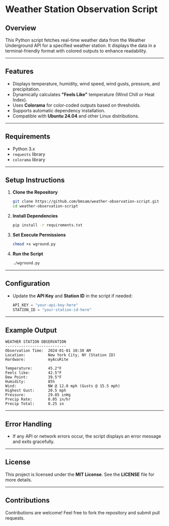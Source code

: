 
# **Weather Station Observation Script**  

## **Overview**  
This Python script fetches real-time weather data from the Weather Underground API for a specified weather station. It displays the data in a terminal-friendly format with colored outputs to enhance readability.

---

## **Features**  
- Displays temperature, humidity, wind speed, wind gusts, pressure, and precipitation.  
- Dynamically calculates **"Feels Like"** temperature (Wind Chill or Heat Index).  
- Uses **Colorama** for color-coded outputs based on thresholds.  
- Supports automatic dependency installation.  
- Compatible with **Ubuntu 24.04** and other Linux distributions.  

---

## **Requirements**  
- Python 3.x  
- `requests` library  
- `colorama` library  

---

## **Setup Instructions**  

1. **Clone the Repository**  
   ```bash
   git clone https://github.com/bmsam/weather-observation-script.git
   cd weather-observation-script
   ```

2. **Install Dependencies**  
   ```bash
   pip install -r requirements.txt
   ```

3. **Set Execute Permissions**  
   ```bash
   chmod +x wground.py
   ```

4. **Run the Script**  
   ```bash
   ./wground.py
   ```

---

## **Configuration**  
- Update the **API Key** and **Station ID** in the script if needed:  
  ```python
  API_KEY = "your-api-key-here"
  STATION_ID = "your-station-id-here"
  ```

---

## **Example Output**  

```
WEATHER STATION OBSERVATION
---------------------------
Observation Time:  2024-01-01 10:30 AM
Location:          New York City, NY (Station ID)
Hardware:          myAcuRite

Temperature:       45.2°F
Feels like:        42.5°F
Dew Point:         39.5°F
Humidity:          85%
Wind:              NW @ 12.0 mph (Gusts @ 15.5 mph)
Highest Gust:      20.5 mph
Pressure:          29.85 inHg
Precip Rate:       0.05 in/hr
Precip Total:      0.25 in
```

---

## **Error Handling**  
- If any API or network errors occur, the script displays an error message and exits gracefully.  

---

## **License**  
This project is licensed under the **MIT License**. See the **LICENSE** file for more details.  

---

## **Contributions**  
Contributions are welcome! Feel free to fork the repository and submit pull requests.  
